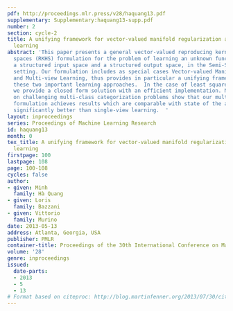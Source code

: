 ```yaml
---
pdf: http://proceedings.mlr.press/v28/haquang13.pdf
supplementary: Supplementary:haquang13-supp.pdf
number: 2
section: cycle-2
title: A unifying framework for vector-valued manifold regularization and multi-view
  learning
abstract: 'This paper presents a general vector-valued reproducing kernel Hilbert
  spaces (RKHS) formulation for the problem of learning an unknown functional dependency  between
  a structured input space and a structured output space, in the Semi-Supervised Learning
  setting. Our formulation includes as special cases Vector-valued Manifold Regularization
  and Multi-view Learning, thus provides in particular a unifying framework linking
  these two important learning approaches.  In the case of least square loss function,
  we provide a closed form solution with an efficient implementation. Numerical experiments
  on challenging multi-class categorization problems show that our multi-view learning
  formulation achieves results which are comparable with state of the art and are
  significantly better than single-view learning.  '
layout: inproceedings
series: Proceedings of Machine Learning Research
id: haquang13
month: 0
tex_title: A unifying framework for vector-valued manifold regularization and multi-view
  learning
firstpage: 100
lastpage: 108
page: 100-108
cycles: false
author:
- given: Minh
  family: Hà Quang
- given: Loris
  family: Bazzani
- given: Vittorio
  family: Murino
date: 2013-05-13
address: Atlanta, Georgia, USA
publisher: PMLR
container-title: Proceedings of the 30th International Conference on Machine Learning
volume: '28'
genre: inproceedings
issued:
  date-parts:
  - 2013
  - 5
  - 13
# Format based on citeproc: http://blog.martinfenner.org/2013/07/30/citeproc-yaml-for-bibliographies/
---
```

